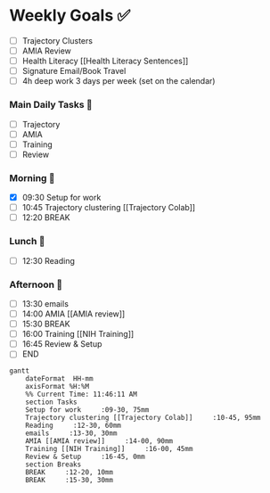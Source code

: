 # Weekly Goals ✅
  - [ ] Trajectory Clusters 
  - [ ] AMIA Review 
  - [ ] Health Literacy [[Health Literacy Sentences]]
  - [ ] Signature Email/Book Travel
  - [ ] 4h deep work 3 days per week (set on the calendar)
### Main Daily Tasks 💚 
- [ ] Trajectory
- [ ] AMIA
- [ ] Training
- [ ] Review
### Morning 🔨
- [x] 09:30 Setup for work
- [ ] 10:45 Trajectory clustering [[Trajectory Colab]]
- [ ] 12:20 BREAK
### Lunch 👀
- [ ] 12:30 Reading
### Afternoon 👻
- [ ] 13:30 emails
- [ ] 14:00 AMIA [[AMIA review]]
- [ ] 15:30 BREAK
- [ ] 16:00 Training [[NIH Training]]
- [ ] 16:45 Review & Setup
- [ ] END
```mermaid
gantt
    dateFormat  HH-mm
    axisFormat %H:%M
    %% Current Time: 11:46:11 AM
    section Tasks
    Setup for work     :09-30, 75mm
    Trajectory clustering [[Trajectory Colab]]     :10-45, 95mm
    Reading     :12-30, 60mm
    emails     :13-30, 30mm
    AMIA [[AMIA review]]     :14-00, 90mm
    Training [[NIH Training]]     :16-00, 45mm
    Review & Setup     :16-45, 0mm
    section Breaks
    BREAK     :12-20, 10mm
    BREAK     :15-30, 30mm
```

